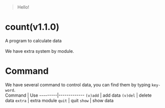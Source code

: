 > Hello!

# count(v1.1.0)
  A program to calculate data<br><br>
  We have extra system by module.

# Command
  We have several command to control data, you can find them by typing `key-word`.<br>
  Command  | Use
  ---------|-------------
  `(v)add` | add data
  `(v)del` | delete data
  `extra`  | extra module
  `quit`   | quit
  `show`   | show data
